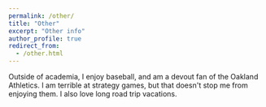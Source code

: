 ```yaml
---
permalink: /other/
title: "Other"
excerpt: "Other info"
author_profile: true
redirect_from: 
  - /other.html
---
```


Outside of academia, I enjoy baseball, and am a devout fan of the Oakland Athletics. I am terrible at strategy games, but that doesn't stop me from enjoying them. I also love long road trip vacations.
